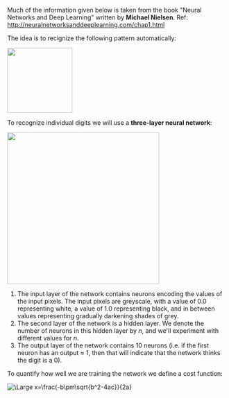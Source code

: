 Much of the information given below is taken from the book "Neural Networks and Deep Learning" written by **Michael Nielsen**. Ref: http://neuralnetworksanddeeplearning.com/chap1.html

The idea is to recignize the following pattern automatically: 

<img src="https://github.com/victoriazinkovich/ML-Exercises/assets/78615928/edf1bceb-3ec3-4442-b8ba-f0932983eb63" width="150" />

To recognize individual digits we will use a **three-layer neural network**:

<img src="https://github.com/victoriazinkovich/ML-Exercises/assets/78615928/842f5b9a-e726-4643-b474-c13eb8f8a7ea" width="350" />

1. The input layer of the network contains neurons encoding the values of the input pixels. The input pixels are greyscale, with a value of 0.0 representing white, a value of 1.0 representing black, and in between values representing gradually darkening shades of grey.
2. The second layer of the network is a hidden layer. We denote the number of neurons in this hidden layer by $n$, and we'll experiment with different values for $n$.
3. The output layer of the network contains 10 neurons (i.e. if the first neuron has an output $\approx$ 1, then that will indicate that the network thinks the digit is a 0).

To quantify how well we are training the network we define a cost function:

<img src="https://latex.codecogs.com/svg.latex?\Large&space;x=\frac{-b\pm\sqrt{b^2-4ac}}{2a}" title="\Large x=\frac{-b\pm\sqrt{b^2-4ac}}{2a}" />
